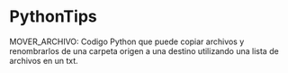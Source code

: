 # PythonTips
MOVER_ARCHIVO:
Codigo Python que puede copiar archivos y renombrarlos de una carpeta origen a una destino utilizando una lista de archivos en un txt.